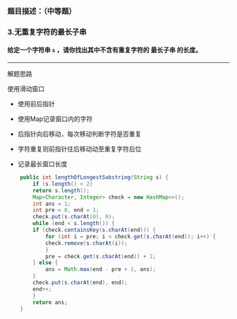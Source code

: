 ### 题目描述：（中等题）

### 3.无重复字符的最长子串

#### 给定一个字符串 `s` ，请你找出其中不含有重复字符的 **最长子串** 的长度。

---

解题思路

使用滑动窗口

+ 使用前后指针

+ 使用Map记录窗口内的字符

+ 后指针向后移动，每次移动判断字符是否重复

+ 字符重复则前指针往后移动动至重复字符后位

+ 记录最长窗口长度

```java
    public int lengthOfLongestSubstring(String s) {
        if (s.length() < 2)
        return s.length();
        Map<Character, Integer> check = new HashMap<>();
        int ans = 1;
        int pre = 0, end = 1;
        check.put(s.charAt(0), 0);
        while (end < s.length()) {
        if (check.containsKey(s.charAt(end))) {
            for (int i = pre; i < check.get(s.charAt(end)); i++) {
            check.remove(s.charAt(i));
            }
            pre = check.get(s.charAt(end)) + 1;
        } else {
            ans = Math.max(end - pre + 1, ans);
        }
        check.put(s.charAt(end), end);
        end++;
        }
        return ans;
    }
```
